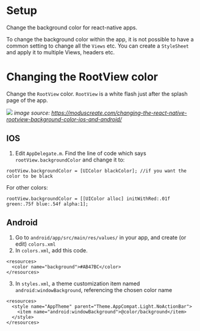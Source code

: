 # Setup
Change the background color for react-native apps. 

To change the background color within the app, it is not possible to have a common setting to change all the `Views` etc. You can create a `StyleSheet` and apply it to multiple Views, headers etc.

# Changing the RootView color
Change the `RootView` color. `RootView` is a white flash just after the splash page of the app. 

![](https://3lhowb48prep40031529g5yj-wpengine.netdna-ssl.com/wp-content/uploads/2015/11/white-blip.gif) 
*image source: https://moduscreate.com/changing-the-react-native-rootview-background-color-ios-and-android/*

## IOS

1. Edit `AppDelegate.m`. Find the line of code which says `rootView.backgroundColor` and change it to:

```
rootView.backgroundColor = [UIColor blackColor]; //if you want the color to be black
```
For other colors:
```
rootView.backgroundColor = [[UIColor alloc] initWithRed:.01f green:.75f blue:.54f alpha:1];
```

## Android

1. Go to `android/app/src/main/res/values/` in your app, and create (or edit) `colors.xml`
2. In `colors.xml`, add this code.
```
<resources>
  <color name="background">#AB47BC</color>
</resources>
```
3. In `styles.xml`, a theme customization item named `android:windowBackground`, referencing the chosen color name
```
<resources>
  <style name="AppTheme" parent="Theme.AppCompat.Light.NoActionBar">
    <item name="android:windowBackground">@color/background</item>
  </style>
</resources>
```

